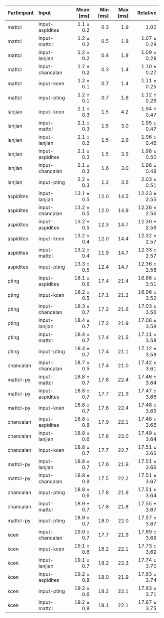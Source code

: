 | Participant | Input | Mean [ms] | Min [ms] | Max [ms] | Relative |
|:---|:---|---:|---:|---:|---:|
| mattcl | input-aspidites | 1.1 ± 0.2 | 0.3 | 1.9 | 1.00 |
| mattcl | input-mattcl | 1.2 ± 0.2 | 0.5 | 1.8 | 1.07 ± 0.28 |
| mattcl | input-lanjian | 1.2 ± 0.2 | 0.4 | 1.8 | 1.09 ± 0.29 |
| mattcl | input-chancalan | 1.2 ± 0.2 | 0.3 | 1.4 | 1.10 ± 0.27 |
| mattcl | input-kcen | 1.2 ± 0.1 | 0.7 | 1.4 | 1.11 ± 0.25 |
| mattcl | input-pting | 1.2 ± 0.1 | 0.7 | 1.6 | 1.12 ± 0.26 |
| lanjian | input-kcen | 2.1 ± 0.3 | 1.5 | 4.2 | 1.94 ± 0.47 |
| lanjian | input-mattcl | 2.1 ± 0.3 | 1.5 | 3.0 | 1.95 ± 0.47 |
| lanjian | input-lanjian | 2.1 ± 0.2 | 1.5 | 2.9 | 1.96 ± 0.46 |
| lanjian | input-aspidites | 2.1 ± 0.3 | 1.5 | 3.5 | 1.98 ± 0.50 |
| lanjian | input-chancalan | 2.1 ± 0.3 | 1.6 | 3.0 | 1.98 ± 0.48 |
| lanjian | input-pting | 2.2 ± 0.3 | 1.2 | 3.5 | 2.03 ± 0.51 |
| aspidites | input-lanjian | 13.1 ± 0.5 | 12.0 | 14.5 | 12.23 ± 2.55 |
| aspidites | input-chancalan | 13.2 ± 0.5 | 12.0 | 14.9 | 12.28 ± 2.56 |
| aspidites | input-aspidites | 13.2 ± 0.5 | 12.3 | 14.7 | 12.30 ± 2.56 |
| aspidites | input-kcen | 13.2 ± 0.4 | 12.0 | 14.4 | 12.32 ± 2.57 |
| aspidites | input-mattcl | 13.2 ± 0.4 | 11.9 | 14.7 | 12.33 ± 2.57 |
| aspidites | input-pting | 13.3 ± 0.5 | 12.4 | 14.7 | 12.36 ± 2.58 |
| pting | input-aspidites | 18.1 ± 0.6 | 17.4 | 21.4 | 16.86 ± 3.51 |
| pting | input-kcen | 18.2 ± 0.5 | 17.1 | 21.2 | 16.96 ± 3.52 |
| pting | input-chancalan | 18.3 ± 0.7 | 17.2 | 21.6 | 17.03 ± 3.56 |
| pting | input-lanjian | 18.4 ± 0.7 | 17.2 | 21.9 | 17.08 ± 3.58 |
| pting | input-mattcl | 18.4 ± 0.7 | 17.4 | 21.5 | 17.11 ± 3.58 |
| pting | input-pting | 18.4 ± 0.7 | 17.4 | 21.1 | 17.12 ± 3.58 |
| chancalan | input-chancalan | 18.7 ± 0.5 | 17.4 | 21.0 | 17.42 ± 3.61 |
| mattcl-py | input-mattcl | 18.8 ± 0.7 | 17.8 | 22.4 | 17.46 ± 3.64 |
| mattcl-py | input-aspidites | 18.8 ± 0.7 | 17.7 | 21.9 | 17.47 ± 3.66 |
| mattcl-py | input-kcen | 18.8 ± 0.7 | 17.8 | 22.4 | 17.48 ± 3.65 |
| chancalan | input-aspidites | 18.8 ± 0.8 | 17.9 | 22.1 | 17.48 ± 3.66 |
| chancalan | input-lanjian | 18.8 ± 0.6 | 17.8 | 22.0 | 17.49 ± 3.64 |
| chancalan | input-kcen | 18.8 ± 0.7 | 17.7 | 22.7 | 17.51 ± 3.66 |
| mattcl-py | input-lanjian | 18.8 ± 0.7 | 17.6 | 21.9 | 17.51 ± 3.66 |
| mattcl-py | input-chancalan | 18.8 ± 0.8 | 17.5 | 22.2 | 17.51 ± 3.67 |
| chancalan | input-pting | 18.8 ± 0.6 | 17.8 | 21.6 | 17.51 ± 3.64 |
| chancalan | input-mattcl | 18.9 ± 0.7 | 17.8 | 21.8 | 17.55 ± 3.67 |
| mattcl-py | input-pting | 18.9 ± 0.7 | 18.0 | 22.0 | 17.57 ± 3.67 |
| kcen | input-chancalan | 19.0 ± 0.7 | 17.7 | 21.9 | 17.69 ± 3.69 |
| kcen | input-kcen | 19.1 ± 0.6 | 18.2 | 22.1 | 17.73 ± 3.69 |
| kcen | input-lanjian | 19.1 ± 0.7 | 18.2 | 22.3 | 17.74 ± 3.70 |
| kcen | input-aspidites | 19.2 ± 0.8 | 18.0 | 21.9 | 17.83 ± 3.74 |
| kcen | input-pting | 19.2 ± 0.6 | 18.2 | 22.1 | 17.83 ± 3.71 |
| kcen | input-mattcl | 19.2 ± 0.8 | 18.1 | 22.1 | 17.87 ± 3.75 |
